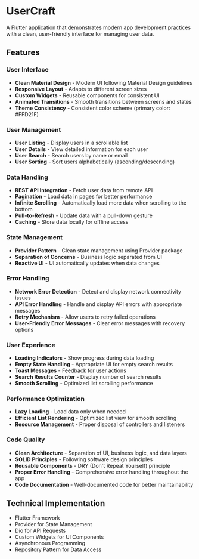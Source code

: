 # UserCraft

A Flutter application that demonstrates modern app development practices with a clean, user-friendly interface for managing user data.

## Features

### User Interface
- **Clean Material Design** - Modern UI following Material Design guidelines
- **Responsive Layout** - Adapts to different screen sizes
- **Custom Widgets** - Reusable components for consistent UI
- **Animated Transitions** - Smooth transitions between screens and states
- **Theme Consistency** - Consistent color scheme (primary color: #FFD21F)

### User Management
- **User Listing** - Display users in a scrollable list
- **User Details** - View detailed information for each user
- **User Search** - Search users by name or email
- **User Sorting** - Sort users alphabetically (ascending/descending)

### Data Handling
- **REST API Integration** - Fetch user data from remote API
- **Pagination** - Load data in pages for better performance
- **Infinite Scrolling** - Automatically load more data when scrolling to the bottom
- **Pull-to-Refresh** - Update data with a pull-down gesture
- **Caching** - Store data locally for offline access

### State Management
- **Provider Pattern** - Clean state management using Provider package
- **Separation of Concerns** - Business logic separated from UI
- **Reactive UI** - UI automatically updates when data changes

### Error Handling
- **Network Error Detection** - Detect and display network connectivity issues
- **API Error Handling** - Handle and display API errors with appropriate messages
- **Retry Mechanism** - Allow users to retry failed operations
- **User-Friendly Error Messages** - Clear error messages with recovery options

### User Experience
- **Loading Indicators** - Show progress during data loading
- **Empty State Handling** - Appropriate UI for empty search results
- **Toast Messages** - Feedback for user actions
- **Search Results Counter** - Display number of search results
- **Smooth Scrolling** - Optimized list scrolling performance

### Performance Optimization
- **Lazy Loading** - Load data only when needed
- **Efficient List Rendering** - Optimized list view for smooth scrolling
- **Resource Management** - Proper disposal of controllers and listeners

### Code Quality
- **Clean Architecture** - Separation of UI, business logic, and data layers
- **SOLID Principles** - Following software design principles
- **Reusable Components** - DRY (Don't Repeat Yourself) principle
- **Proper Error Handling** - Comprehensive error handling throughout the app
- **Code Documentation** - Well-documented code for better maintainability

## Technical Implementation
- Flutter Framework
- Provider for State Management
- Dio for API Requests
- Custom Widgets for UI Components
- Asynchronous Programming
- Repository Pattern for Data Access
